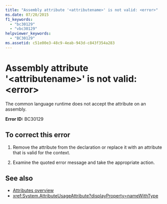 ```yaml
---
title: "Assembly attribute '<attributename>' is not valid: <error>"
ms.date: 07/20/2015
f1_keywords: 
  - "bc30129"
  - "vbc30129"
helpviewer_keywords: 
  - "BC30129"
ms.assetid: c51e00e3-48c9-4eab-943d-c843f354a283
---
```

# Assembly attribute '\<attributename>' is not valid: \<error>
The common language runtime does not accept the attribute on an assembly.

**Error ID:** BC30129

## To correct this error

1. Remove the attribute from the declaration or replace it with an attribute that is valid for the context.

2. Examine the quoted error message and take the appropriate action.

## See also
- [Attributes overview](~/docs/visual-basic/programming-guide/concepts/attributes/index.md)
- <xref:System.AttributeUsageAttribute?displayProperty=nameWithType>
